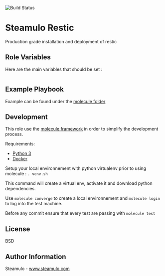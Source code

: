 ![Build Status](https://github.com/STEAMULO/steamulo.restic/actions/workflows/test.yml/badge.svg?branch=master)

Steamulo Restic
=========

Production grade installation and deployment of restic

Role Variables
------------

Here are the main variables that should be set :

```yaml

```

Example Playbook
------------

Example can be found under the [molecule folder](molecule/default/converge.yml)


Development
------------

This role use the [molecule framework](https://molecule.readthedocs.io/en/stable/) in order to simplify the development process.

Requirements:
* [Python 3](https://www.python.org/download)
* [Docker](https://docs.docker.com/get-docker/)

Setup your local environnement with python virtualenv prior to using molecule : `. venv.sh`

This command will create a virtual env, activate it and download python dependencies.

Use ```molecule converge``` to create a local environnement and ```molecule login``` to log into the test machine.

Before any commit ensure that every test are passing with ```molecule test```

License
------------

BSD

Author Information
------------

Steamulo - www.steamulo.com
